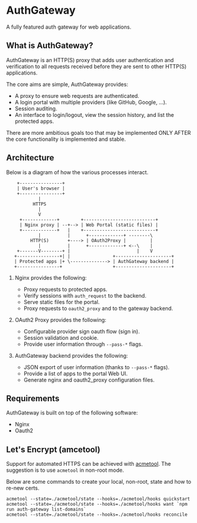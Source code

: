 AuthGateway
===========
A fully featured auth gateway for web applications.


What is AuthGateway?
--------------------
AuthGateway is an HTTP(S) proxy that adds user authentication and verification
to all requests received before they are sent to other HTTP(S) applications.

The core aims are simple, AuthGateway provides:

  * A proxy to ensure web requests are authenticated.
  * A login portal with multiple providers (like GitHub, Google, ...).
  * Session auditing.
  * An interface to login/logout, view the session history,
    and list the protected apps.

There are more ambitious goals too that may be implemented ONLY AFTER
the core functionality is implemented and stable.


Architecture
------------
Below is a diagram of how the various processes interact.

```text
    +----------------+
    | User's browser |
    +----------------+
            |
          HTTPS
            |
            V
     +-------------+        +---------------------------+
     | Nginx proxy | --+--> | Web Portal (static files) |
     +-------------+   |    +---------------------------+
            |          |      +-------------+ --------\
         HTTP(S)       +----> | OAuth2Proxy |         |
            |          |      +-------------+ <--\    |
    +-------V--------+ |                         |    V
   +----------------+| |                +---------------------+
   | Protected apps |+ \--------------> | AuthGateway backend |
   +----------------+                   +---------------------+
```

  1. Nginx provides the following:
      * Proxy requests to protected apps.
      * Verify sessions with `auth_request` to the backend.
      * Serve static files for the portal.
      * Proxy requests to `oauth2_proxy` and to the gateway backend.

  2. OAuth2 Proxy provides the following:
      * Configurable provider sign oauth flow (sign in).
      * Session validation and cookie.
      * Provide user information through `--pass-*` flags.

  3. AuthGateway backend provides the following:
      * JSON export of user information (thanks to `--pass-*` flags).
      * Provide a list of apps to the portal Web UI.
      * Generate nginx and oauth2_proxy configuration files.


Requirements
------------
AuthGateway is built on top of the following software:

  * Nginx
  * Oauth2


Let's Encrypt (amcetool)
------------------------
Support for automated HTTPS can be achieved with
[acmetool](https://hlandau.github.io/acme/).
The suggestion is to use `acmetool` in non-root mode.

Below are some commands to create your local, non-root, state
and how to re-new certs.

```
acmetool --state=./acmetool/state --hooks=./acmetool/hooks quickstart
acmetool --state=./acmetool/state --hooks=./acmetool/hooks want `npm run auth-gateway list-domains`
acmetool --state=./acmetool/state --hooks=./acmetool/hooks reconcile
```
